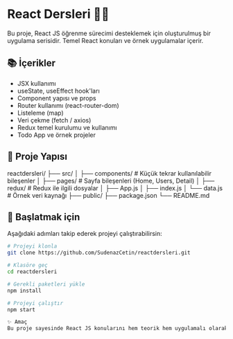 # React Dersleri 👩‍💻

Bu proje, React JS öğrenme sürecimi desteklemek için oluşturulmuş bir uygulama serisidir. Temel React konuları ve örnek uygulamalar içerir.

## 📚 İçerikler

- JSX kullanımı
- useState, useEffect hook'ları
- Component yapısı ve props
- Router kullanımı (react-router-dom)
- Listeleme (map)
- Veri çekme (fetch / axios)
- Redux temel kurulumu ve kullanımı
- Todo App ve örnek projeler

## 📁 Proje Yapısı
reactdersleri/
├── src/
│ ├── components/ # Küçük tekrar kullanılabilir bileşenler
│ ├── pages/ # Sayfa bileşenleri (Home, Users, Detail)
│ ├── redux/ # Redux ile ilgili dosyalar
│ ├── App.js
│ ├── index.js
│ └── data.js # Örnek veri kaynağı
├── public/
├── package.json
└── README.md

## 🚀 Başlatmak için

Aşağıdaki adımları takip ederek projeyi çalıştırabilirsin:

```bash
# Projeyi klonla
git clone https://github.com/SudenazCetin/reactdersleri.git

# Klasöre geç
cd reactdersleri

# Gerekli paketleri yükle
npm install

# Projeyi çalıştır
npm start

✨ Amaç
Bu proje sayesinde React JS konularını hem teorik hem uygulamalı olarak pekiştirmeyi hedefliyorum.



